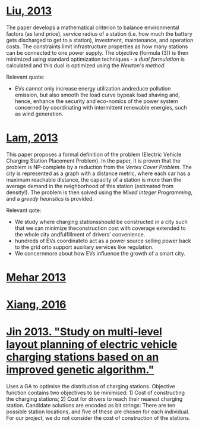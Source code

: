 # [Liu, 2013](https://ieeexplore.ieee.org/stamp/stamp.jsp?tp=&arnumber=6362255)

The paper develops a mathematical criterion to balance environmental factors (as land price), service radius of a station (i.e. how much the battery gets discharged to get to a station), investment, maintenance, and operation costs. The constraints limit infrastructure properties as how many stations can be connected to one power supply. The objective (formula (3)) is then minimized using standard optimization techniques - a *dual formulation* is calculated and this dual is optimized using the *Newton's method*.

Relevant quote:
* EVs cannot only increase energy utilization andreduce pollution emission, but also smooth the load curve bypeak load shaving and, hence, enhance the security and eco-nomics of the power system concerned by coordinating with intermittent renewable energies, such as wind generation.

# [Lam, 2013](https://ieeexplore.ieee.org/stamp/stamp.jsp?tp=&arnumber=6688009)

This paper proposes a formal definition of the problem (Electric Vehicle Charging Station Placement Problem). In the paper, it is proven that the problem is NP-complete by a reduction from the *Vertex Cover Problem*. The city is represented as a graph with a distance metric, where each car has a maximum reachable distance, the capacity of a station is more than the average demand in the neighborhood of this station (estimated from density!). The problem is then solved using the *Mixed Integer Programming*, and a *greedy heuristics* is provided.

Relevant qote:
* We  study  where  charging  stationsshould be constructed in a city such that we can minimize theconstruction cost with coverage extended to the whole city andfulfillment of drivers’ convenience.
* hundreds of EVs coordinateto  act  as  a  power  source  selling  power  back  to  the  grid  orto  support  auxiliary  services  like  regulation.
* We concernmore about how EVs influence the growth of a smart city.

# [Mehar 2013](https://ieeexplore.ieee.org/stamp/stamp.jsp?tp=&arnumber=6654565)

# [Xiang, 2016](https://www.sciencedirect.com/science/article/pii/S0306261916307966)

# [Jin 2013. "Study on multi-level layout planning of electric vehicle charging stations based on an improved genetic algorithm."](http://www.ijsgce.com/uploadfile/2012/1019/20121019062223975.pdf)

Uses a GA to optimise the distribution of charging stations. Objective function contains two objectives to be minimised: 1) Cost of constructing the charging stations; 2) Cost for drivers to reach their nearest charging station. Candidate solutions are encoded as bit strings: There are ten possible station locations, and five of these are chosen for each individual. For our project, we do not consider the cost of construction of the stations.
